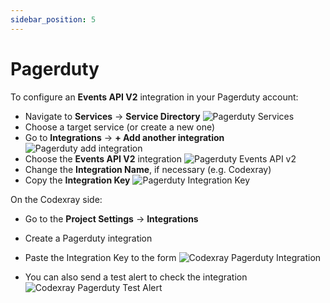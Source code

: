 ```yaml
---
sidebar_position: 5
---
```


# Pagerduty

To configure an **Events API V2** integration in your Pagerduty account:
* Navigate to **Services** → **Service Directory**
  <img alt="Pagerduty Services" src="/img/docs/pagerduty-integration-step1.png" class="card w-800"/>
* Choose a target service (or create a new one)
* Go to **Integrations** → **+ Add another integration**
  <img alt="Pagerduty add integration" src="/img/docs/pagerduty-integration-step2.png" class="card w-800"/>
* Choose the **Events API V2** integration
  <img alt="Pagerduty Events API v2" src="/img/docs/pagerduty-integration-step3.png" class="card w-800"/>
* Change the **Integration Name**, if necessary (e.g. Codexray)
* Copy the **Integration Key**
  <img alt="Pagerduty Integration Key" src="/img/docs/pagerduty-integration-step4.png" class="card w-800"/>


On the Codexray side:

* Go to the **Project Settings** → **Integrations**
* Create a Pagerduty integration
* Paste the Integration Key to the form
  <img alt="Codexray Pagerduty Integration" src="/img/docs/pagerduty-integration.png" class="card w-800"/>

* You can also send a test alert to check the integration
  <img alt="Codexray Pagerduty Test Alert" src="/img/docs/pagerduty-integration-test.png" class="card w-800"/>





